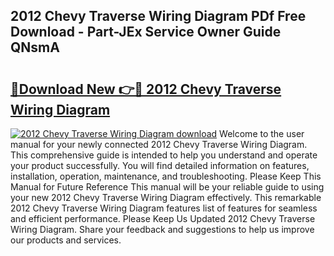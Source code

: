 ## 2012 Chevy Traverse Wiring Diagram PDf Free Download - Part-JEx Service Owner Guide QNsmA

# <h2><a href="http://dfkydqh.blite.top/?on=2012+Chevy+Traverse+Wiring+Diagram">🔗Download New 👉🔴 2012 Chevy Traverse Wiring Diagram</a></h2>

[![2012 Chevy Traverse Wiring Diagram download](https://i.imgur.com/lujVjoI.png)](http://dfkydqh.blite.top/?on=2012+Chevy+Traverse+Wiring+Diagram)
Welcome to the user manual for your newly connected 2012 Chevy Traverse Wiring Diagram. This comprehensive guide is intended to help you understand and operate your product successfully. You will find detailed information on features, installation, operation, maintenance, and troubleshooting. Please Keep This Manual for Future Reference This manual will be your reliable guide to using your new 2012 Chevy Traverse Wiring Diagram effectively. This remarkable 2012 Chevy Traverse Wiring Diagram features list of features for seamless and efficient performance. Please Keep Us Updated 2012 Chevy Traverse Wiring Diagram. Share your feedback and suggestions to help us improve our products and services.
